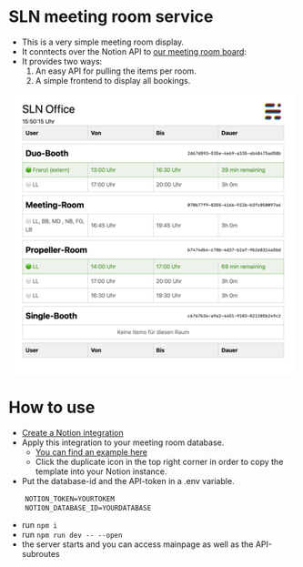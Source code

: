 # SLN meeting room service

- This is a very simple meeting room display.
- It conntects over the Notion API to [our meeting room board](https://www.notion.so/stadtlandnetz/e724a89830bf4f7eb28f1e48248ea130?v=143c0d18854180adb3fe000c3780cab5):
- It provides two ways:
  1. An easy API for pulling the items per room.
  2. A simple frontend to display all bookings.

![Meeting Room Database Example](screenshot.png)

# How to use
- [Create a Notion integration](https://www.notion.so/profile/integrations)
- Apply this integration to your meeting room database. 
  - [You can find an example here](https://stadtlandnetz.notion.site/174c0d1885418019bb84ea382e01bb73?v=174c0d18854181928e6f000cdcd457fd)
  - Click the duplicate icon in the top right corner in order to copy the template into your Notion instance.
- Put the database-id and the API-token in a .env variable.
```
    NOTION_TOKEN=YOURTOKEM
    NOTION_DATABASE_ID=YOURDATABASE
```
- run `npm i`
- run `npm run dev -- --open`
- the server starts and you can access mainpage as well as the API-subroutes